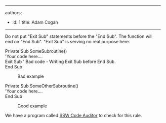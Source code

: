 

---
authors:
  - id: 1
    title: Adam Cogan
---




<span class='intro'> ​Do not put &quot;Exit Sub&quot; statements before the &quot;End Sub&quot;. The function will end on &quot;End Sub&quot;. &quot;Exit Sub&quot; is serving no real purpose here.<br> </span>

<p class="ssw15-rteElement-CodeArea">Private Sub SomeSubroutine()<br>'Your code here....<br>Exit Sub ' Bad code - Writing Exit Sub before End Sub.<br>End Sub</p><dd class="ssw15-rteElement-FigureBad">Bad example​<br></dd><p class="ssw15-rteElement-CodeArea">Private Sub SomeOtherSubroutine()<br>'Your code here....<br>End Sub</p><dd class="ssw15-rteElement-FigureGood"> Good example​<br></dd><p class="ssw15-rteElement-YellowBorderBox">We have a program called&#160;<a href="https&#58;//www.ssw.com.au/ssw/CodeAuditor/Rules.aspx#ExitSub">SSW Code Auditor</a>&#160;to check for this rule.</p>
​<br>


